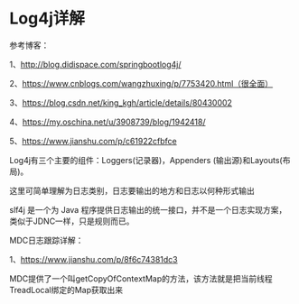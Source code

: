 # Log4j详解

参考博客：

1、http://blog.didispace.com/springbootlog4j/

2、https://www.cnblogs.com/wangzhuxing/p/7753420.html（很全面）

3、https://blog.csdn.net/king_kgh/article/details/80430002

4、https://my.oschina.net/u/3908739/blog/1942418/

5、https://www.jianshu.com/p/c61922cfbfce

Log4j有三个主要的组件：Loggers(记录器)，Appenders (输出源)和Layouts(布局)。

这里可简单理解为日志类别，日志要输出的地方和日志以何种形式输出

slf4j 是一个为 Java 程序提供日志输出的统一接口，并不是一个日志实现方案，类似于JDNC一样，只是规则而已。

MDC日志跟踪详解：

1、https://www.jianshu.com/p/8f6c74381dc3

MDC提供了一个叫getCopyOfContextMap的方法，该方法就是把当前线程TreadLocal绑定的Map获取出来
